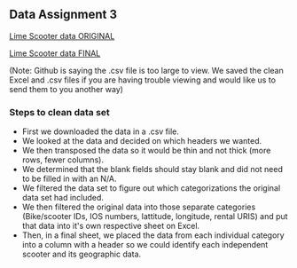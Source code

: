 ## Data Assignment 3

[Lime Scooter data ORIGINAL](https://data.lime.bike/api/partners/v1/gbfs/washington_dc/free_bike_status.json)

[Lime Scooter data FINAL](https://github.com/hschoenbaum/datavisualization-fall2021/blob/main/Lime%20scooters%20data%20final%20as%20CSV.csv)

(Note: Github is saying the .csv file is too large to view. We saved the clean Excel and .csv files if you are having trouble viewing and would like us to send them to you another way)

### Steps to clean data set
* First we downloaded the data in a .csv file. 
* We looked at the data and decided on which headers we wanted.
* We then transposed the data so it would be thin and not thick (more rows, fewer columns). 
* We determined that the blank fields should stay blank and did not need to be filled in with an N/A.
* We filtered the data set to figure out which categorizations the original data set had included.
* We then filtered the original data into those separate categories (Bike/scooter IDs, IOS numbers, lattitude, longitude, rental URIS) and put that data into it's own respective sheet on Excel.
* Then, in a final sheet, we placed the data from each individual category into a column with a header so we could identify each independent scooter and its geographic data.
